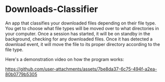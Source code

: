 # Downloads-Classifier
 
An app that classifies your downloaded files depending on their file type. You get to choose what file types will be moved over to what directories in your computer. Once a session has started, it will be on standby in the background, checking for any downloaded files. Once it has detected a download event, it will move the file to its proper directory according to the file type.

Here's a demonstration video on how the program works:


https://github.com/user-attachments/assets/7be8da37-6c75-494f-a2ea-80b0779b5305

